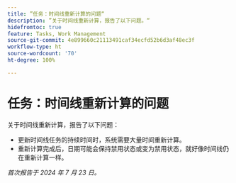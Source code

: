 ```yaml
---
title: ”任务：时间线重新计算的问题“
description: ”关于时间线重新计算，报告了以下问题。“
hidefromtoc: true
feature: Tasks, Work Management
source-git-commit: 4e899660c21113491caf34ecfd52b6d3af48ec3f
workflow-type: ht
source-wordcount: '70'
ht-degree: 100%

---
```



# 任务：时间线重新计算的问题

关于时间线重新计算，报告了以下问题：

* 更新时间线任务的持续时间时，系统需要大量时间重新计算。
* 重新计算完成后，日期可能会保持禁用状态或变为禁用状态，就好像时间线仍在重新计算一样。

_首次报告于 2024 年 7 月 23 日。_
